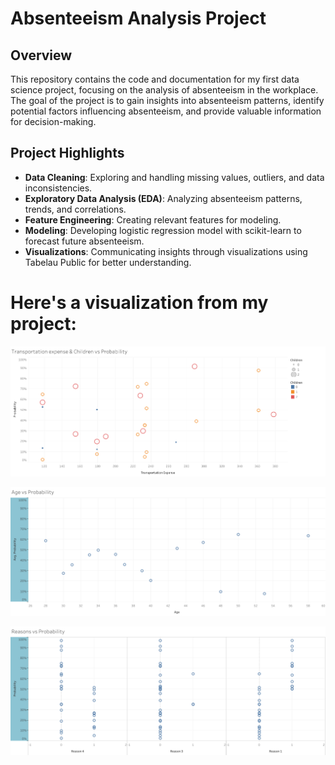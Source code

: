 # Absenteeism Analysis Project

## Overview

This repository contains the code and documentation for my first data science project, focusing on the analysis of absenteeism in the workplace. The goal of the project is to gain insights into absenteeism patterns, identify potential factors influencing absenteeism, and provide valuable information for decision-making.


## Project Highlights

- **Data Cleaning**: Exploring and handling missing values, outliers, and data inconsistencies.
- **Exploratory Data Analysis (EDA)**: Analyzing absenteeism patterns, trends, and correlations.
- **Feature Engineering**: Creating relevant features for modeling.
- **Modeling**: Developing logistic regression model with scikit-learn to forecast future absenteeism.
- **Visualizations**: Communicating insights through visualizations using Tabelau Public for better understanding.


# Here's a visualization from my project:

![Transportation & childrens](images/Transport.png)

![Age vs Probability](images/AgeXProbability.png)

![Reasons vs Probability](images/Reasons.png)


